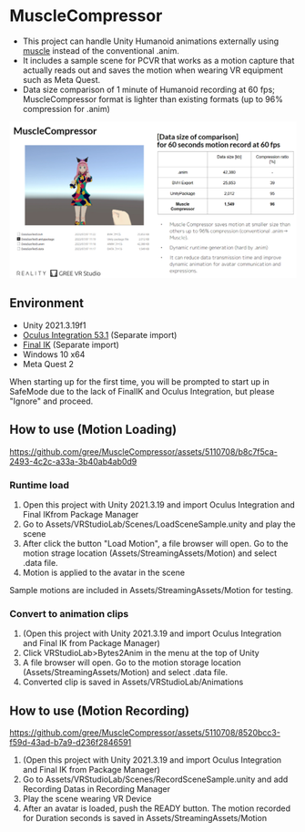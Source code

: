 # MuscleCompressor

- This project can handle Unity Humanoid animations externally using [muscle](https://docs.unity3d.com/2017.4/Documentation/Manual/MuscleDefinitions.html) instead of the conventional .anim.
- It includes a sample scene for PCVR that works as a motion capture that actually reads out and saves the motion when wearing VR equipment such as Meta Quest.
- Data size comparison of 1 minute of Humanoid recording at 60 fps; MuscleCompressor format is lighter than existing formats (up to 96% compression for .anim)

![image](https://github.com/gree/MuscleCompressor/blob/readme-imgs/imgs/MuscleCompressor.png?raw=true)


## Environment
- Unity 2021.3.19f1
- [Oculus Integration 53.1](https://developer.oculus.com/downloads/package/unity-integration/53.1) (Separate import)
- [Final IK](https://assetstore.unity.com/?q=Final%20IK&orderBy=1) (Separate import)
- Windows 10 x64
- Meta Quest 2

When starting up for the first time, you will be prompted to start up in SafeMode due to the lack of FinalIK and Oculus Integration, but please "Ignore" and proceed.

## How to use (Motion Loading)

https://github.com/gree/MuscleCompressor/assets/5110708/b8c7f5ca-2493-4c2c-a33a-3b40ab4ab0d9

### Runtime load
1. Open this project with Unity 2021.3.19 and import Oculus Integration and Final IKfrom Package Manager
2. Go to Assets/VRStudioLab/Scenes/LoadSceneSample.unity and play the scene
3. After click the button "Load Motion", a file browser will open. Go to the motion strage location (Assets/StreamingAssets/Motion) and select .data file.
4. Motion is applied to the avatar in the scene

Sample motions are included in Assets/StreamingAssets/Motion for testing.

### Convert to animation clips
1. (Open this project with Unity 2021.3.19 and import Oculus Integration and Final IK from Package Manager)
2. Click VRStudioLab>Bytes2Anim in the menu at the top of Unity
3. A file browser will open. Go to the motion storage location (Assets/StreamingAssets/Motion) and select .data file.
4. Converted clip is saved in Assets/VRStudioLab/Animations

## How to use (Motion Recording)

https://github.com/gree/MuscleCompressor/assets/5110708/8520bcc3-f59d-43ad-b7a9-d236f2846591

1. (Open this project with Unity 2021.3.19 and import Oculus Integration and Final IK from Package Manager)
2. Go to Assets/VRStudioLab/Scenes/RecordSceneSample.unity and add Recording Datas in Recording Manager
3. Play the scene wearing VR Device
4. After an avatar is loaded, push the READY button. The motion recorded for Duration seconds is saved in Assets/StreamingAssets/Motion




